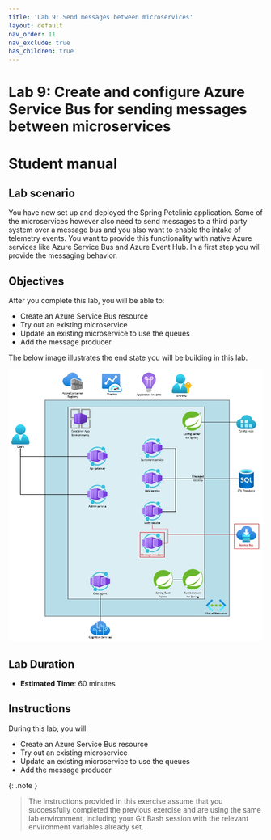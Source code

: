 ```yaml
---
title: 'Lab 9: Send messages between microservices'
layout: default
nav_order: 11
nav_exclude: true
has_children: true
---
```


# Lab 9: Create and configure Azure Service Bus for sending messages between microservices

# Student manual

## Lab scenario

You have now set up and deployed the Spring Petclinic application. Some of the microservices however also need to send messages to a third party system over a message bus and you also want to enable the intake of telemetry events. You want to provide this functionality with native Azure services like Azure Service Bus and Azure Event Hub. In a first step you will provide the messaging behavior.

## Objectives

After you complete this lab, you will be able to:

- Create an Azure Service Bus resource
- Try out an existing microservice
- Update an existing microservice to use the queues
- Add the message producer

The below image illustrates the end state you will be building in this lab.

![lab 9 overview](../../images/acalab9.png)

## Lab Duration

- **Estimated Time**: 60 minutes

## Instructions

During this lab, you will:

- Create an Azure Service Bus resource
- Try out an existing microservice
- Update an existing microservice to use the queues
- Add the message producer

{: .note }
> The instructions provided in this exercise assume that you successfully completed the previous exercise and are using the same lab environment, including your Git Bash session with the relevant environment variables already set.

